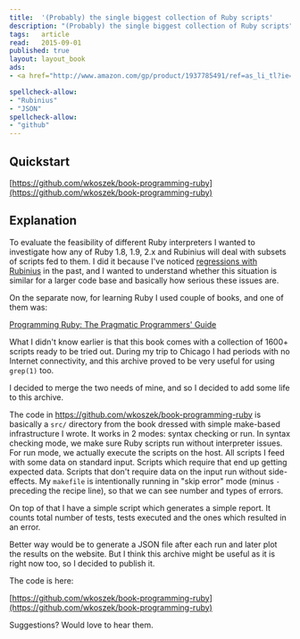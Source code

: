 ```yaml
---
title:	'(Probably) the single biggest collection of Ruby scripts'
description: "(Probably) the single biggest collection of Ruby scripts"
tags:	article
read:	2015-09-01
published: true
layout:	layout_book
ads:
- <a href="http://www.amazon.com/gp/product/1937785491/ref=as_li_tl?ie=UTF8&camp=1789&creative=390957&creativeASIN=1937785491&linkCode=as2&tag=wojcadamkoszh-20&linkId=PHNJA5PM4PDXU2BF"><img border="0" src="http://ws-na.amazon-adsystem.com/widgets/q?_encoding=UTF8&ASIN=1937785491&Format=_SL250_&ID=AsinImage&MarketPlace=US&ServiceVersion=20070822&WS=1&tag=wojcadamkoszh-20" ></a><img src="http://ir-na.amazon-adsystem.com/e/ir?t=wojcadamkoszh-20&l=as2&o=1&a=1937785491" width="1" height="1" border="0" alt="" style="border:none !important; margin:0px !important;" />

spellcheck-allow:
- "Rubinius"
- "JSON"
spellcheck-allow:
- "github"
---
```


## Quickstart

[https://github.com/wkoszek/book-programming-ruby](https://github.com/wkoszek/book-programming-ruby)

## Explanation

To evaluate the feasibility of different Ruby interpreters I wanted to
investigate how any of Ruby 1.8, 1.9, 2.x and Rubinius will deal with
subsets of scripts fed to them. I did it because I've noticed
[regressions with Rubinius](https://github.com/rubinius/rubinius/issues/3456)
in the past, and I wanted to understand whether this situation is similar for a
larger code base and basically how serious these issues are.

On the separate now, for learning Ruby I used couple of books, and one of
them was:

<a href="http://www.amazon.com/gp/product/1937785491/ref=as_li_tl?ie=UTF8&camp=1789&creative=390957&creativeASIN=1937785491&linkCode=as2&tag=wojcadamkoszh-20&linkId=PHNJA5PM4PDXU2BF">Programming Ruby: The Pragmatic Programmers' Guide</a><img src="http://ir-na.amazon-adsystem.com/e/ir?t=wojcadamkoszh-20&l=as2&o=1&a=1937785491" width="1" height="1" border="0" alt="" style="border:none !important; margin:0px !important;" />

What I didn't know earlier is that this book comes with a collection of
1600+ scripts ready to be tried out. During my trip to Chicago I had periods
with no Internet connectivity, and this archive proved to be very useful for using
`grep(1)` too.

I decided to merge the two needs of mine, and so I decided to add some life
to this archive.

The code in https://github.com/wkoszek/book-programming-ruby is basically a
`src/` directory from the book dressed with simple make-based infrastructure
I wrote. It works in 2 modes: syntax checking or run. In syntax checking
mode, we make sure Ruby scripts run without interpreter issues. For run
mode, we actually execute the scripts on the host. All scripts I feed with
some data on standard input. Scripts which require that end up getting
expected data. Scripts that don't require data on the input run without
side-effects. My `makefile` is intentionally running in "skip error" mode
(minus `-` preceding the recipe line), so that we can see number and types
of errors.

On top of that I have a simple script which generates a simple report. It
counts total number of tests, tests executed and the ones which resulted in
an error.

Better way would be to generate a JSON file after each run and later plot
the results on the website. But I think this archive might be useful as it
is right now too, so I decided to publish it.

The code is here:

[https://github.com/wkoszek/book-programming-ruby](https://github.com/wkoszek/book-programming-ruby)

Suggestions? Would love to hear them.

